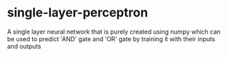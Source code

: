 # single-layer-perceptron
A single layer neural network that is purely created using numpy which can be used to predict 'AND' gate and 'OR' gate by training it with their inputs and outputs
